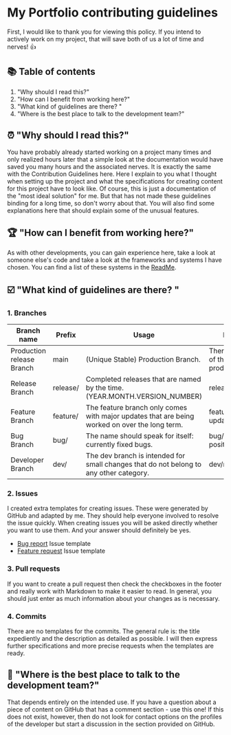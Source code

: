 # My Portfolio contributing guidelines
First, I would like to thank you for viewing this policy. If you intend to actively work on my project, that will save both of us a lot of time and nerves! 👍

## 📚 Table of contents
1. "Why should I read this?"
2. "How can I benefit from working here?"
3. "What kind of guidelines are there? "
4. "Where is the best place to talk to the development team?"

## ⏰ "Why should I read this?"
You have probably already started working on a project many times and only realized hours later that a simple look at the documentation would have saved you many hours and the associated nerves. It is exactly the same with the Contribution Guidelines here. Here I explain to you what I thought when setting up the project and what the specifications for creating content for this project have to look like. Of course, this is just a documentation of the "most ideal solution" for me. But that has not made these guidelines binding for a long time, so don't worry about that.
You will also find some explanations here that should explain some of the unusual features. 

## 🏆 "How can I benefit from working here?"
As with other developments, you can gain experience here, take a look at someone else's code and take a look at the frameworks and systems I have chosen. You can find a list of these systems in the [ReadMe](https://github.com/nicokempe/portfolio#readme). 

## ☑️ "What kind of guidelines are there? "
### 1. Branches
| Branch name               | Prefix   | Usage                                                                                         | Example                                       |
|---------------------------|----------|-----------------------------------------------------------------------------------------------|-----------------------------------------------|
| Production release Branch | main     | (Unique Stable) Production Branch.                                                            | There is only one of this branch: production. |
| Release Branch            | release/ | Completed releases that are named by the time. (YEAR.MONTH.VERSION_NUMBER)                    | release/2021.7.1                              |
| Feature Branch            | feature/ | The feature branch only comes with major updates that are being worked on over the long term. | feature/ux-update                             |
| Bug Branch                | bug/     | The name should speak for itself: currently fixed bugs.                                       | bug/footer-position-fix                       |
| Developer Branch          | dev/     | The dev branch is intended for small changes that do not belong to any other category.        | dev/nicokempe                                 |

### 2. Issues
I created extra templates for creating issues. These were generated by GitHub and adapted by me. They should help everyone involved to resolve the issue quickly. When creating issues you will be asked directly whether you want to use them. And your answer should definitely be yes. 
* [Bug report](https://github.com/nicokempe/portfolio/blob/production/.github/issue_template/bug.yml) Issue template
* [Feature request](https://github.com/nicokempe/portfolio/blob/production/.github/issue_template/feature.yml) Issue template

### 3. Pull requests
If you want to create a pull request then check the checkboxes in the footer and really work with Markdown to make it easier to read. In general, you should just enter as much information about your changes as is necessary. 

### 4. Commits
There are no templates for the commits. The general rule is: the title expediently and the description as detailed as possible. I will then express further specifications and more precise requests when the templates are ready. 

## 💬 "Where is the best place to talk to the development team?"
That depends entirely on the intended use. If you have a question about a piece of content on GitHub that has a comment section - use this one! If this does not exist, however, then do not look for contact options on the profiles of the developer but start a discussion in the section provided on GitHub. 
